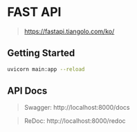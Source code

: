 # FAST API
> https://fastapi.tiangolo.com/ko/
## Getting Started
```bash
uvicorn main:app --reload
```
## API Docs
> Swagger: http://localhost:8000/docs

> ReDoc: http://localhost:8000/redoc